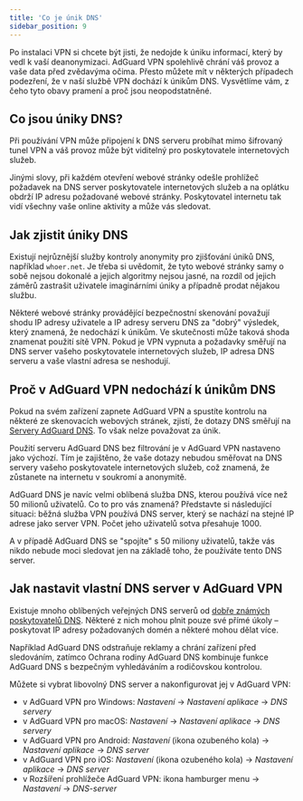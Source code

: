 ```yaml
---
title: 'Co je únik DNS'
sidebar_position: 9
---
```


Po instalaci VPN si chcete být jisti, že nedojde k úniku informací, který by vedl k vaší deanonymizaci. AdGuard VPN spolehlivě chrání váš provoz a vaše data před zvědavýma očima. Přesto můžete mít v některých případech podezření, že v naší službě VPN dochází k únikům DNS. Vysvětlíme vám, z čeho tyto obavy pramení a proč jsou neopodstatněné.

## Co jsou úniky DNS?

Při používání VPN může připojení k DNS serveru probíhat mimo šifrovaný tunel VPN a váš provoz může být viditelný pro poskytovatele internetových služeb.

Jinými slovy, při každém otevření webové stránky odešle prohlížeč požadavek na DNS server poskytovatele internetových služeb a na oplátku obdrží IP adresu požadované webové stránky. Poskytovatel internetu tak vidí všechny vaše online aktivity a může vás sledovat.

## Jak zjistit úniky DNS

Existují nejrůznější služby kontroly anonymity pro zjišťování úniků DNS, například `whoer.net`. Je třeba si uvědomit, že tyto webové stránky samy o sobě nejsou dokonalé a jejich algoritmy nejsou jasné, na rozdíl od jejich záměrů zastrašit uživatele imaginárními úniky a případně prodat nějakou službu.

Některé webové stránky provádějící bezpečnostní skenování považují shodu IP adresy uživatele a IP adresy serveru DNS za "dobrý" výsledek, který znamená, že nedochází k únikům. Ve skutečnosti může taková shoda znamenat použití sítě VPN. Pokud je VPN vypnuta a požadavky směřují na DNS server vašeho poskytovatele internetových služeb, IP adresa DNS serveru a vaše vlastní adresa se neshodují.

## Proč v AdGuard VPN nedochází k únikům DNS

Pokud na svém zařízení zapnete AdGuard VPN a spustíte kontrolu na některé ze skenovacích webových stránek, zjistí, že dotazy DNS směřují na [Servery AdGuard DNS](https://adguard-dns.io). To však nelze považovat za únik.

Použití serveru AdGuard DNS bez filtrování je v AdGuard VPN nastaveno jako výchozí. Tím je zajištěno, že vaše dotazy nebudou směřovat na DNS servery vašeho poskytovatele internetových služeb, což znamená, že zůstanete na internetu v soukromí a anonymitě.

AdGuard DNS je navíc velmi oblíbená služba DNS, kterou používá více než 50 milionů uživatelů. Co to pro vás znamená? Představte si následující situaci: běžná služba VPN používá DNS server, který se nachází na stejné IP adrese jako server VPN. Počet jeho uživatelů sotva přesahuje 1000.

A v případě AdGuard DNS se "spojíte" s 50 miliony uživatelů, takže vás nikdo nebude moci sledovat jen na základě toho, že používáte tento DNS server.

## Jak nastavit vlastní DNS server v AdGuard VPN

Existuje mnoho oblíbených veřejných DNS serverů od [dobře známých poskytovatelů DNS](https://adguard-dns.io/kb/general/dns-providers). Některé z nich mohou plnit pouze své přímé úkoly – poskytovat IP adresy požadovaných domén a některé mohou dělat více.

Například AdGuard DNS odstraňuje reklamy a chrání zařízení před sledováním, zatímco Ochrana rodiny AdGuard DNS kombinuje funkce AdGuard DNS s bezpečným vyhledáváním a rodičovskou kontrolou.

Můžete si vybrat libovolný DNS server a nakonfigurovat jej v AdGuard VPN:

- v AdGuard VPN pro Windows: *Nastavení* → *Nastavení aplikace* → *DNS servery*
- v AdGuard VPN pro macOS: *Nastavení* → *Nastavení aplikace* → *DNS servery*
- v AdGuard VPN pro Android: *Nastavení* (ikona ozubeného kola) → *Nastavení aplikace* → *DNS server*
- v AdGuard VPN pro iOS: *Nastavení* (ikona ozubeného kola) → *Nastavení aplikace* → *DNS server*
- v Rozšíření prohlížeče AdGuard VPN: ikona hamburger menu → *Nastavení* → *DNS-server*
